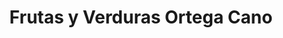 ---
title: "Frutas y Verduras Ortega Cano"
url: /san-sebastian-de-los-reyes/frutas-y-verduras-ortega-cano/
shop: frutería
---